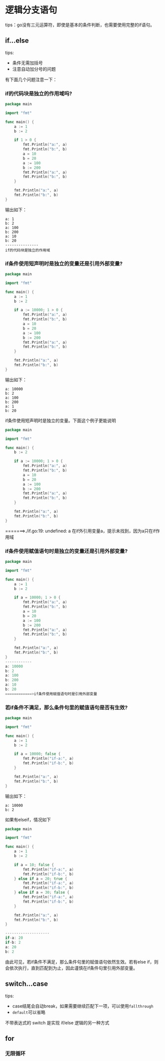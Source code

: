 # 逻辑分支语句

tips：go没有三元运算符，即使是基本的条件判断，也需要使用完整的if语句。

## if...else
tips:
* 条件无需加括号
* 注意自动加分号的问题

有下面几个问题注意一下：

### if的代码块是独立的作用域吗?
```go
package main

import "fmt"

func main() {
    a := 1
    b := 2

    if 1 > 0 {
        fmt.Println("a:", a)
        fmt.Println("b:", b)
        a = 10
        b = 20
        a := 100
        b := 200
        fmt.Println("a:", a)
        fmt.Println("b:", b)
    }

    fmt.Println("a:", a)
    fmt.Println("b:", b)
}
```
输出如下：
```
a: 1
b: 2
a: 100
b: 200
a: 10
b: 20
---------------
if的代码块是独立的作用域
```

### if条件使用短声明时是独立的变量还是引用外部变量?
```go
package main

import "fmt"

func main() {
    a := 1
    b := 2

    if a := 10000; 1 > 0 {
        fmt.Println("a:", a)
        fmt.Println("b:", b)
        a = 10
        b = 20
        a := 100
        b := 200
        fmt.Println("a:", a)
        fmt.Println("b:", b)
    }

    fmt.Println("a:", a)
    fmt.Println("b:", b)
}
```
输出如下：
```
a: 10000
b: 2
a: 100
b: 200
a: 1
b: 20
```
if条件使用短声明时是独立的变量。下面这个例子更能说明
```go
package main

import "fmt"

func main() {
    b := 2

    if a := 10000; 1 > 0 {
        fmt.Println("a:", a)
        fmt.Println("b:", b)
        a = 10
        b = 20
        a := 100
        b := 200
        fmt.Println("a:", a)
        fmt.Println("b:", b)
    }

    fmt.Println("a:", a)
    fmt.Println("b:", b)
}
```
=======>./if.go:19: undefined: a
在if外引用变量a，提示未找到，因为a只在if作用域

### if条件使用赋值语句时是独立的变量还是引用外部变量?
```go
package main

import "fmt"

func main() {
    a := 1
    b := 2

    if a = 10000; 1 > 0 {
        fmt.Println("a:", a)
        fmt.Println("b:", b)
        a = 10
        b = 20
        a := 100
        b := 200
        fmt.Println("a:", a)
        fmt.Println("b:", b)
    }

    fmt.Println("a:", a)
    fmt.Println("b:", b)
}
------------
a: 10000
b: 2
a: 100
b: 200
a: 10
b: 20
============>if条件使用赋值语句时是引用外部变量
```

### 若if条件不满足，那么条件句里的赋值语句是否有生效?
```go
package main

import "fmt"

func main() {
    a := 1
    b := 2

    if a = 10000; false {
        fmt.Println("if-a:", a)
        fmt.Println("if-b:", b)
    }

    fmt.Println("a:", a)
    fmt.Println("b:", b)
}
```
输出如下：
```
a: 10000
b: 2
```
如果有elseif，情况如下
```go
package main

import "fmt"

func main() {
    a := 1
    b := 2

    if a = 10; false {
        fmt.Println("if-a:", a)
        fmt.Println("if-b:", b)
    } else if a = 20; true {
        fmt.Println("if-a:", a)
        fmt.Println("if-b:", b)
    } else if a = 30; false {
        fmt.Println("if-a:", a)
        fmt.Println("if-b:", b)
    }

    fmt.Println("a:", a)
    fmt.Println("b:", b)
}

--------------------
if-a: 20
if-b: 2
a: 20
b: 2
```

由此可见，若if条件不满足，那么条件句里的赋值语句依然生效。若有else if，则会依次执行，直到匹配到为止，因此谨慎在if条件句里引用外部变量。

## switch...case
tips:
* case结尾会自动break，如果需要继续匹配下一项，可以使用`fallthrough`
* `default`可以省略

不带表达式的 switch 是实现 if/else 逻辑的另一种方式

## for
### 无限循环
